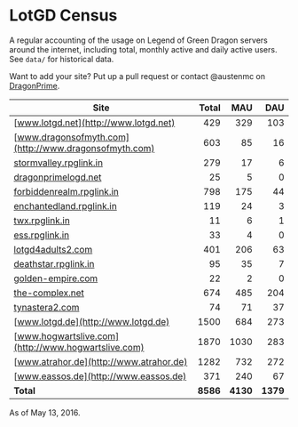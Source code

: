 # LotGD Census
A regular accounting of the usage on Legend of Green Dragon servers around the internet, including total, monthly active and daily active users. See `data/` for historical data.

Want to add your site? Put up a pull request or contact @austenmc on [DragonPrime](http://dragonprime.net).


Site | Total | MAU | DAU
--- | ---:| ---:| ---:
[www.lotgd.net](http://www.lotgd.net)|429|329|103
[www.dragonsofmyth.com](http://www.dragonsofmyth.com)|603|85|16
[stormvalley.rpglink.in](http://stormvalley.rpglink.in)|279|17|6
[dragonprimelogd.net](http://dragonprimelogd.net)|25|5|0
[forbiddenrealm.rpglink.in](http://forbiddenrealm.rpglink.in)|798|175|44
[enchantedland.rpglink.in](http://enchantedland.rpglink.in)|119|24|3
[twx.rpglink.in](http://twx.rpglink.in)|11|6|1
[ess.rpglink.in](http://ess.rpglink.in)|33|4|0
[lotgd4adults2.com](http://lotgd4adults2.com)|401|206|63
[deathstar.rpglink.in](http://deathstar.rpglink.in)|95|35|7
[golden-empire.com](http://golden-empire.com)|22|2|0
[the-complex.net](http://the-complex.net)|674|485|204
[tynastera2.com](http://tynastera2.com)|74|71|37
[www.lotgd.de](http://www.lotgd.de)|1500|684|273
[www.hogwartslive.com](http://www.hogwartslive.com)|1870|1030|283
[www.atrahor.de](http://www.atrahor.de)|1282|732|272
[www.eassos.de](http://www.eassos.de)|371|240|67
**Total**|**8586**|**4130**|**1379**

As of May 13, 2016.
